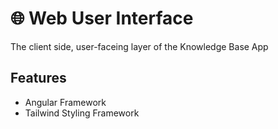 # 🌐 Web User Interface

The client side, user-faceing layer of the Knowledge Base App

## Features

-   Angular Framework
-   Tailwind Styling Framework
